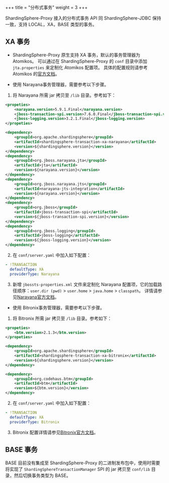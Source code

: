 +++
title = "分布式事务"
weight = 3
+++

ShardingSphere-Proxy 接入的分布式事务 API 同 ShardingSphere-JDBC 保持一致，支持 LOCAL，XA，BASE 类型的事务。

## XA 事务

* ShardingSphere-Proxy 原生支持 XA 事务，默认的事务管理器为 Atomikos。
可以通过在 ShardingSphere-Proxy 的 `conf` 目录中添加 `jta.properties` 来定制化 Atomikos 配置项。
具体的配置规则请参考 Atomikos 的[官方文档](https://www.atomikos.com/Documentation/JtaProperties)。

* 使用 Narayana事务管理器，需要参考以下步骤。

1. 将 Narayana 所需 jar 拷贝至 `/lib` 目录。参考如下：

```xml
<propeties>
    <narayana.version>5.9.1.Final</narayana.version>
    <jboss-transaction-spi.version>7.6.0.Final</jboss-transaction-spi.version>
    <jboss-logging.version>3.2.1.Final</jboss-logging.version>
</propeties>

<dependency>
    <groupId>org.apache.shardingsphere</groupId>
    <artifactId>shardingsphere-transaction-xa-narayana</artifactId>
    <version>${shardingsphere.version}</version>
</dependency>
<dependency>
    <groupId>org.jboss.narayana.jta</groupId>
    <artifactId>jta</artifactId>
    <version>${narayana.version}</version>
</dependency>
<dependency>
    <groupId>org.jboss.narayana.jts</groupId>
    <artifactId>narayana-jts-integration</artifactId>
    <version>${narayana.version}</version>
</dependency>
<dependency>
    <groupId>org.jboss</groupId>
    <artifactId>jboss-transaction-spi</artifactId>
    <version>${jboss-transaction-spi.version}</version>
</dependency>
<dependency>
    <groupId>org.jboss.logging</groupId>
    <artifactId>jboss-logging</artifactId>
    <version>${jboss-logging.version}</version>
</dependency>
``` 
 
2. 在 `conf/server.yaml` 中加入如下配置：

```yaml
- !TRANSACTION
  defaultType: XA
  providerType: Narayana
```

3. 新增 `jbossts-properties.xml` 文件来定制化 Narayana 配置项，它的加载路径顺序：`user.dir (pwd)` > `user.home` > `java.home` > `classpath`。
详情请参见[Narayana官方文档](https://narayana.io/documentation/index.html)。

* 使用 Bitronix事务管理器，需要参考以下步骤。

1. 将 Bitronix 所需 jar 拷贝至 `/lib` 目录。参考如下：

```xml
<propeties>
    <btm.version>2.1.3</btm.version>
</propeties>

<dependency>
    <groupId>org.apache.shardingsphere</groupId>
    <artifactId>shardingsphere-transaction-xa-bitronix</artifactId>
    <version>${shardingsphere.version}</version>
</dependency>

<dependency>
    <groupId>org.codehaus.btm</groupId>
    <artifactId>btm</artifactId>
    <version>${btm.version}</version>
</dependency>
``` 
 
2. 在 `conf/server.yaml` 中加入如下配置：

```yaml
- !TRANSACTION
  defaultType: XA
  providerType: Bitronix
```

3. Bitronix 配置详情请参见[Bitronix官方文档](https://github.com/bitronix/btm/wiki)。


## BASE 事务

BASE 目前没有集成至 ShardingSphere-Proxy 的二进制发布包中，使用时需要将实现了 `ShardingSphereTransactionManager` SPI 的 jar 拷贝至 `conf/lib` 目录，然后切换事务类型为 BASE。
